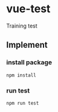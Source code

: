 # vue-test
Training test

## Implement
### install package
`npm install`
### run test
`npm run test`
